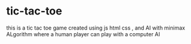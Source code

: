 # tic-tac-toe

this is a tic tac toe game created using js html css , and AI with minimax ALgorithm where a human player can play with a computer AI
